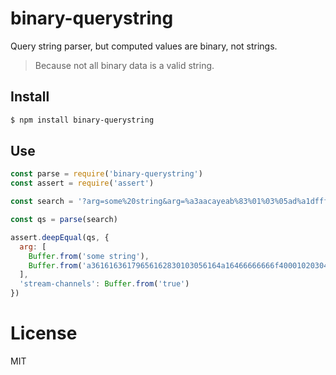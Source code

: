 # binary-querystring

Query string parser, but computed values are binary, not strings.

> Because not all binary data is a valid string.

## Install

```bash
$ npm install binary-querystring
```

## Use

```js
const parse = require('binary-querystring')
const assert = require('assert')

const search = '?arg=some%20string&arg=%a3aacayeab%83%01%03%05ad%a1dffff%f4%00%01%02%03%04%05%06%07%08%09&stream-channels=true'

const qs = parse(search)

assert.deepEqual(qs, {
  arg: [
    Buffer.from('some string'),
    Buffer.from('a36161636179656162830103056164a16466666666f400010203040506070809', 'hex')
  ],
  'stream-channels': Buffer.from('true')
})
```

# License

MIT